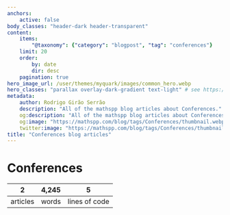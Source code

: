 ```yaml
---
anchors:
    active: false
body_classes: "header-dark header-transparent"
content:
    items:
        "@taxonomy": {"category": "blogpost", "tag": "conferences"}
    limit: 20
    order:
        by: date
        dir: desc
    pagination: true
hero_image_url: /user/themes/myquark/images/common_hero.webp
hero_classes: "parallax overlay-dark-gradient text-light" # see https://demo.getgrav.org/blog-skeleton/blog/hero-classes
metadata:
    author: Rodrigo Girão Serrão
    description: "All of the mathspp blog articles about Conferences."
    og:description: "All of the mathspp blog articles about Conferences."
    og:image: "https://mathspp.com/blog/tags/Conferences/thumbnail.webp"
    twitter:image: "https://mathspp.com/blog/tags/Conferences/thumbnail.webp"
title: "Conferences blog articles"
---
```



# Conferences


<table class="stats-table">
    <thead>
        <tr>
            <th style="text-align: center;">2</th>
            <th style="text-align: center;">4,245</th>
            <th style="text-align: center;">5</th>
        </tr>
    </thead>
    <tbody>
        <tr>
            <td style="text-align: center;">articles</td>
            <td style="text-align: center;">words</td>
            <td style="text-align: center;">lines of code</td>
        </tr>
    </tbody>
</table>